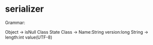 # serializer

Grammar:

Object -> isNull Class State
Class -> Name:String version:long
String -> length:int value(UTF-8)
